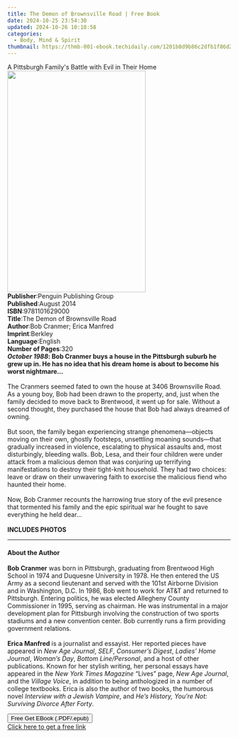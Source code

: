 ```yaml
---
title: The Demon of Brownsville Road | Free Book
date: 2024-10-25 23:54:30
updated: 2024-10-26 10:18:58
categories:
  - Body, Mind & Spirit
thumbnail: https://thmb-001-ebook.techidaily.com/1201b8d9b86c2dfb1f86d230ffd7d8d47c9869b7041ec30ab75b93456aa70551.jpg
---
```

<main id="book-container">
  <div class="flex flex-col">
    <div class="book-brief flex-1 py-6 px-4 sm:p-6 md:py-10 md:px-8">
      <!-- brief-->
      <div class="book-brief-main">
        A Pittsburgh Family's Battle with Evil in Their Home
      </div>
    </div>
    <div
      class="book-meta-info flex-1 grid gap-4 col-start-1 col-end-3 row-start-1 sm:mb-6 sm:grid-cols-4 lg:gap-6 lg:col-start-2 lg:row-end-6 lg:row-span-6 lg:mb-0"
    >
      <div
        class="book-meta-info-left place-content-center mt-4 p-4 text-sm leading-6 col-start-2 col-span-2 dark:text-slate-400"
      >
        <img
          class="w-full h-500 object-cover rounded-lg sm:h-255 sm:col-span-2 lg:col-span-full"
          src="https://img-001-ebook.techidaily.com/d747d5bff5a229068016e87168abe44d31d579414eb9705ca6686e22cfbcab64.jpg"
          alt=""
          width="312"
          height="500"
        />
      </div>
      <div
        class="book-meta-info-right mt-2 col-start-1 row-start-2 col-span-3 self-center"
      >
        <!-- meta data  -->
        <div class="flex flex-col px-4 md:px-8">
          <div class="flex-1">
            <strong>Publisher</strong>:<span class="px-2"
              >Penguin Publishing Group</span
            >
          </div>
          <div class="flex-1">
            <strong>Published</strong>:<span class="px-2">August 2014</span>
          </div>
          <div class="flex-1">
            <strong>ISBN</strong>:<span class="px-2">9781101629000</span>
          </div>
          <div class="flex-1">
            <strong>Title</strong>:<span class="px-2"
              >The Demon of Brownsville Road</span
            >
          </div>
          <div class="flex-1">
            <strong>Author</strong>:<span class="px-2"
              >Bob Cranmer; Erica Manfred</span
            >
          </div>
          <div class="flex-1">
            <strong>Imprint</strong>:<span class="px-2">Berkley</span>
          </div>
          <div class="flex-1">
            <strong>Language</strong>:<span class="px-2">English</span>
          </div>
          <div class="flex-1">
            <strong>Number of Pages</strong>:<span class="px-2">320</span>
          </div>
        </div>
      </div>
    </div>
    <div class="book-description flex-1 py-6 px-4 sm:p-6 md:py-10 md:px-8">
      <div class="book-description-main">
        <div accordion-content="" id="description">
          <b
            ><i>October 1988</i>: Bob Cranmer buys a house in the Pittsburgh
            suburb he grew up in. He has no idea that his dream home is about to
            become his worst nightmare…</b
          ><br /><br />The Cranmers seemed fated to own the house at 3406
          Brownsville Road. As a young boy, Bob had been drawn to the property,
          and, just when the family decided to move back to Brentwood, it went
          up for sale. Without a second thought, they purchased the house that
          Bob had always dreamed of owning.<br /><br />But soon, the family
          began experiencing strange phenomena—objects moving on their own,
          ghostly footsteps, unsettling moaning sounds—that gradually increased
          in violence, escalating to physical assaults and, most disturbingly,
          bleeding walls. Bob, Lesa, and their four children were under attack
          from a malicious demon that was conjuring up terrifying manifestations
          to destroy their tight-knit household. They had two choices: leave or
          draw on their unwavering faith to exorcise the malicious fiend who
          haunted their home.<br /><br />Now, Bob Cranmer recounts the harrowing
          true story of the evil presence that tormented his family and the epic
          spiritual war he fought to save everything he held dear…<br /><br /><b
            >INCLUDES PHOTOS</b
          >
        </div>
        <div class="accordion-fader"></div>
      </div>
    </div>
    <div class="book-excerpts flex-1 py-6 px-4 sm:p-6 md:py-10 md:px-8">
      <!-- excerpts-->
      <div class="book-excerpts-main">
        <hr />
        <h4 class="placeholder placeholder-heading">
          <span>About the Author</span>
        </h4>
        <p>
          <b>Bob Cranmer</b> was born in Pittsburgh, graduating from Brentwood
          High School in 1974 and Duquesne University in 1978. He then entered
          the US Army as a second lieutenant and served with the 101st Airborne
          Division and in Washington, D.C. In 1986, Bob went to work for
          AT&amp;T and returned to Pittsburgh. Entering politics, he was elected
          Allegheny County Commissioner in 1995, serving as chairman. He was
          instrumental in a major development plan for Pittsburgh involving the
          construction of two sports stadiums and a new convention center. Bob
          currently runs a firm providing government relations.&nbsp;<br /><br /><b
            >Erica Manfred</b
          >
          is a journalist and essayist. Her reported pieces have appeared in
          <i>New Age Journal</i>, <i>SELF</i>, <i>Consumer’s Digest</i>,
          <i>Ladies’ Home Journal</i>, <i>Woman’s Day</i>,
          <i>Bottom Line/Personal</i>, and a host of other publications. Known
          for her stylish writing, her personal essays have appeared in the
          <i>New York Times Magazine </i>“Lives” page,<i> New Age Journal</i>,
          and the<i> Village Voice</i>, in addition to being anthologized in a
          number of college textbooks. Erica is also the author of two books,
          the humorous novel<i> Interview with a Jewish Vampire</i>, and<i>
            He’s History, You’re Not: Surviving Divorce After Forty</i
          >.&nbsp;
        </p>
      </div>
    </div>
    <div
      class="book-about-author flex-1 py-6 px-4 sm:p-6 md:py-10 md:px-8"
    ></div>
    <div class="book-free-get flex-1 py-6 px-4 sm:p-6 md:py-10 md:px-8">
      <button
        id="btn-free-get"
        class="bg-blue-500 hover:bg-blue-700 text-white font-bold py-2 px-4 rounded"
      >
        Free Get EBook (.PDF/.epub)
      </button>
      <div id="countdown-display" class="px-2 text-lg mt-2"></div>
      <a
        id="free-link"
        class="hidden bg-blue-500 hover:bg-blue-700 text-white font-bold py-2 px-4 rounded"
        href="https://www.ebooks.com/en-us/book/1604403/the-demon-of-brownsville-road/bob-cranmer/"
        target="_blank"
        >Click here to get a free link</a
      >
    </div>
    <script>
      let countdownTime = 0;
      let countdownInterval = null;
      document
        .getElementById('btn-free-get')
        .addEventListener('click', startCountdown);
      function startCountdown() {
        countdownTime = new Date().getTime() + 60000 * 3;
        countdownInterval = setInterval(updateCountdown, 1000);
        document.getElementById('btn-free-get').disabled = true;
        document
          .getElementById('btn-free-get')
          .classList.add('bg-gray-500', 'cursor-not-allowed');
      }
      function updateCountdown() {
        let currentTime = new Date().getTime();
        let timeLeft = countdownTime - currentTime;
        let secondsLeft = Math.floor(timeLeft / 1000);
        document.getElementById('countdown-display').innerHTML =
          `Remaining time: ${secondsLeft} seconds.`;
        if (secondsLeft <= 0) {
          clearInterval(countdownInterval);
          document.getElementById('btn-free-get').classList.add('hidden');
          document.getElementById('free-link').classList.remove('hidden');
          document.getElementById('countdown-display').innerHTML = '';
        }
      }
    </script>
  </div>
</main>
